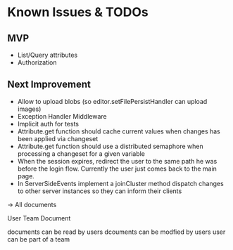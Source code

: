 # Known Issues & TODOs
## MVP
- List/Query attributes
- Authorization

## Next Improvement
- Allow to upload blobs (so editor.setFilePersistHandler can upload images)
- Exception Handler Middleware
- Implicit auth for tests
- Attribute.get function should cache current values when changes has been applied via changeset
- Attribute.get function should use a distributed semaphore when processing a changeset for a given variable
- When the session expires, redirect the user to the same path he was before the login flow. Currently the user just comes back to the main page.
- In ServerSideEvents implement a joinCluster method dispatch changes to other server instances so they can inform their clients


-> All documents

User
Team
Document

documents can be read by users
dcouments can be modfied by users
user can be part of a team

